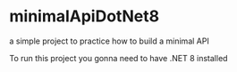# minimalApiDotNet8
a simple project to practice how to build a minimal API

To run this project you gonna need to have .NET 8 installed  
